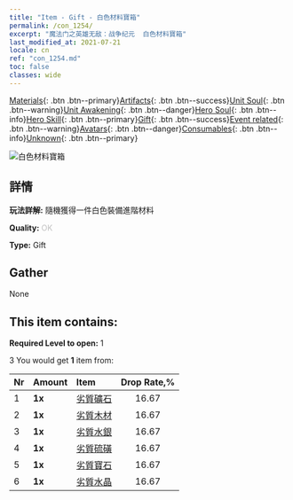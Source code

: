 ```yaml
---
title: "Item - Gift - 白色材料寶箱"
permalink: /con_1254/
excerpt: "魔法门之英雄无敌：战争纪元  白色材料寶箱"
last_modified_at: 2021-07-21
locale: cn
ref: "con_1254.md"
toc: false
classes: wide
---
```

 [Materials](/ItemsCN/){: .btn .btn--primary}[Artifacts](/ItemsCN/Artifacts/){: .btn .btn--success}[Unit Soul](/ItemsCN/UnitSoul/){: .btn .btn--warning}[Unit Awakening](/ItemsCN/UnitAwakening/){: .btn .btn--danger}[Hero Soul](/ItemsCN/HeroSoul/){: .btn .btn--info}[Hero Skill](/ItemsCN/HeroSkill/){: .btn .btn--primary}[Gift](/ItemsCN/Gift/){: .btn .btn--success}[Event related](/ItemsCN/Events/){: .btn .btn--warning}[Avatars](/ItemsCN/Avatars/){: .btn .btn--danger}[Consumables](/ItemsCN/Consumables/){: .btn .btn--info}[Unknown](/ItemsCN/Unknown/){: .btn .btn--primary}

 ![白色材料寶箱](/images/t/i_304002.png)

## 詳情
 **玩法詳解:** 隨機獲得一件白色裝備進階材料

 **Quality:** <span style="color: #C0C0C0">OK</span>

 **Type:** Gift

## Gather

  None

## This item contains:

 **Required Level to open:** 1

 3 You would get **1** item  from:

  | Nr | Amount |     Item    | Drop Rate,% |
  |:---|:-------|:------------|:---------:|
  | 1 |  **1x** | [劣質礦石](/cn/Items/mat_1/) | 16.67 | 
  | 2 |  **1x** | [劣質木材](/cn/Items/mat_1/) | 16.67 | 
  | 3 |  **1x** | [劣質水銀](/cn/Items/mat_2/) | 16.67 | 
  | 4 |  **1x** | [劣質硫磺](/cn/Items/mat_3/) | 16.67 | 
  | 5 |  **1x** | [劣質寶石](/cn/Items/mat_4/) | 16.67 | 
  | 6 |  **1x** | [劣質水晶](/cn/Items/mat_5/) | 16.67 | 
